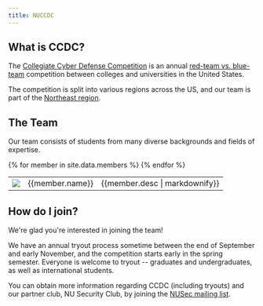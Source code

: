 ```yaml
---
title: NUCCDC
---
```


## What is CCDC?
The [Collegiate Cyber Defense Competition][ccdc] is an annual [red-team vs. blue-team][redblue] competition between colleges and universities in the United States.

The competition is split into various regions across the US, and our team is part of the [Northeast region][ne-region].

[ccdc]: https://www.nationalccdc.org/
[redblue]: https://securitytrails.com/blog/cybersecurity-red-blue-team
[ne-region]: https://neccdl.org/neccdc/

## The Team
Our team consists of students from many diverse backgrounds and fields of expertise.

<table>
  <tbody>
  {% for member in site.data.members %}
    <tr>
      <td>
        <img class="face" src="https://github.com/{{member.github}}.png?size=100"/>
      </td>
      <td>{{member.name}}</td>
      <td>
        {{member.desc | markdownify}}
      </td>
    </tr>
  {% endfor %}
  </tbody>
</table>


## How do I join?

We're glad you're interested in joining the team!

We have an annual tryout process sometime between the end of September and early November, and the competition starts early in the spring semester.
Everyone is welcome to tryout -- graduates and undergraduates, as well as international students.

You can obtain more information regarding CCDC (including tryouts) and our partner club, NU Security Club, by joining the [NUSec mailing list][mailing-list].

[mailing-list]: http://eepurl.com/gDtvtb
